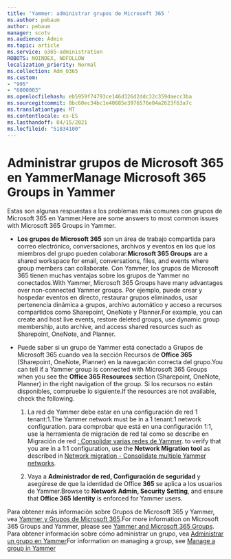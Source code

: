 ```yaml
---
title: 'Yammer: administrar grupos de Microsoft 365 '
ms.author: pebaum
author: pebaum
manager: scotv
ms.audience: Admin
ms.topic: article
ms.service: o365-administration
ROBOTS: NOINDEX, NOFOLLOW
localization_priority: Normal
ms.collection: Adm_O365
ms.custom:
- "995"
- "6000003"
ms.openlocfilehash: eb5959f74793ce146d326d2ddc32c359daecc3ba
ms.sourcegitcommit: 8bc60ec34bc1e40685e3976576e04a2623f63a7c
ms.translationtype: MT
ms.contentlocale: es-ES
ms.lasthandoff: 04/15/2021
ms.locfileid: "51834100"
---
```

# <a name="manage-microsoft-365-groups-in-yammer"></a><span data-ttu-id="26d01-102">Administrar grupos de Microsoft 365 en Yammer</span><span class="sxs-lookup"><span data-stu-id="26d01-102">Manage Microsoft 365 Groups in Yammer</span></span>

<span data-ttu-id="26d01-103">Estas son algunas respuestas a los problemas más comunes con grupos de Microsoft 365 en Yammer.</span><span class="sxs-lookup"><span data-stu-id="26d01-103">Here are some answers to most common issues with Microsoft 365 Groups in Yammer.</span></span>

* <span data-ttu-id="26d01-104">**Los grupos de Microsoft 365** son un área de trabajo compartida para correo electrónico, conversaciones, archivos y eventos en los que los miembros del grupo pueden colaborar.</span><span class="sxs-lookup"><span data-stu-id="26d01-104">**Microsoft 365 Groups** are a shared workspace for email, conversations, files, and events where group members can collaborate.</span></span> <span data-ttu-id="26d01-105">Con Yammer, los grupos de Microsoft 365 tienen muchas ventajas sobre los grupos de Yammer no conectados.</span><span class="sxs-lookup"><span data-stu-id="26d01-105">With Yammer, Microsoft 365 Groups have many advantages over non-connected Yammer groups.</span></span> <span data-ttu-id="26d01-106">Por ejemplo, puede crear y hospedar eventos en directo, restaurar grupos eliminados, usar pertenencia dinámica a grupos, archivo automático y acceso a recursos compartidos como Sharepoint, OneNote y Planner.</span><span class="sxs-lookup"><span data-stu-id="26d01-106">For example, you can create and host live events, restore deleted groups, use dynamic group membership, auto archive, and access shared resources such as Sharepoint, OneNote, and Planner.</span></span>

* <span data-ttu-id="26d01-107">Puede saber si un grupo de Yammer está conectado a Grupos de Microsoft 365 cuando vea la sección Recursos de **Office 365** (Sharepoint, OneNote, Planner) en la navegación correcta del grupo.</span><span class="sxs-lookup"><span data-stu-id="26d01-107">You can tell if a Yammer group is connected with Microsoft 365 Groups when you see the **Office 365 Resources** section (Sharepoint, OneNote, Planner) in the right navigation of the group.</span></span> <span data-ttu-id="26d01-108">Si los recursos no están disponibles, compruebe lo siguiente.</span><span class="sxs-lookup"><span data-stu-id="26d01-108">If the resources are not available, check the following.</span></span>

  1. <span data-ttu-id="26d01-109">La red de Yammer debe estar en una configuración de red 1 tenant:1.</span><span class="sxs-lookup"><span data-stu-id="26d01-109">The Yammer network must be in a 1 tenant:1 network configuration.</span></span> <span data-ttu-id="26d01-110">para comprobar que está en una configuración 1:1, use la herramienta de migración de red tal como se describe en Migración de red [: Consolidar varias redes de Yammer](https://docs.microsoft.com/yammer/configure-your-yammer-network/consolidate-multiple-yammer-networks). </span><span class="sxs-lookup"><span data-stu-id="26d01-110">to verify that you are in a 1:1 configuration, use the **Network Migration tool** as described in [Network migration - Consolidate multiple Yammer networks](https://docs.microsoft.com/yammer/configure-your-yammer-network/consolidate-multiple-yammer-networks).</span></span>

  2. <span data-ttu-id="26d01-111">Vaya a **Administrador de red, Configuración de seguridad** y asegúrese de que la identidad de Office **365** se aplica a los usuarios de Yammer.</span><span class="sxs-lookup"><span data-stu-id="26d01-111">Browse to **Network Admin, Security Setting**, and ensure that **Office 365 Identity** is enforced for Yammer users.</span></span>

<span data-ttu-id="26d01-112">Para obtener más información sobre Grupos de Microsoft 365 y Yammer, vea [Yammer y Grupos de Microsoft 365](https://docs.microsoft.com/yammer/manage-yammer-groups/yammer-and-office-365-groups).</span><span class="sxs-lookup"><span data-stu-id="26d01-112">For more information on Microsoft 365 Groups and Yammer, please see [Yammer and Microsoft 365 Groups](https://docs.microsoft.com/yammer/manage-yammer-groups/yammer-and-office-365-groups).</span></span> <span data-ttu-id="26d01-113">Para obtener información sobre cómo administrar un grupo, vea [Administrar un grupo en Yammer](https://support.office.com/article/Manage-a-group-in-Yammer-6e05c6d6-5548-4c88-89cd-e6757a514ef2)</span><span class="sxs-lookup"><span data-stu-id="26d01-113">For information on managing a group, see [Manage a group in Yammer](https://support.office.com/article/Manage-a-group-in-Yammer-6e05c6d6-5548-4c88-89cd-e6757a514ef2)</span></span>
